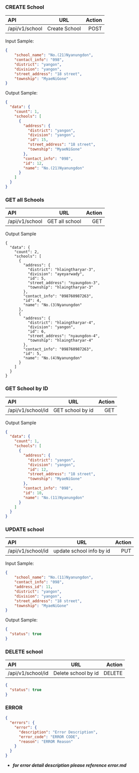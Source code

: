 ### CREATE School
| API      | URL | Action     |
| :---        |    :----:   |          ---: |
| /api/v1/school     | Create School       | POST   |

Input Sample:
```json
{
    "school_name": "No.(21)Nyanungdon",
    "contact_info": "098",
    "district": "yangon",
    "division": "yangon",
    "street_address": "18 street",
    "township": "MyaeNiGone"
}
```
Output Sample:
```json
{
  "data": {
    "count": 1,
    "schools": [
      {
        "address": {
          "district": "yangon",
          "division": "yangon",
          "id": 15,
          "street_address": "18 street",
          "township": "MyaeNiGone"
        },
        "contact_info": "098",
        "id": 12,
        "name": "No.(21)Nyanungdon"
      }
    ]
  }
}
```

### GET all Schools
| API      | URL | Action     |
| :---        |    :----:   |          ---: |
| /api/v1/school     | GET all school       | GET   |

Output Sample
```
{
  "data": {
    "count": 2,
    "schools": [
      {
        "address": {
          "district": "hlaingtharyar-3",
          "division": "ayeyarwady",
          "id": 5,
          "street_address": "nyaungdon-3",
          "township": "hlaingtharyar-3"
        },
        "contact_info": "098760987263",
        "id": 4,
        "name": "No.(3)Nyanungdon"
      },
      {
        "address": {
          "district": "hlaingtharyar-4",
          "division": "yangon",
          "id": 6,
          "street_address": "nyaungdon-4",
          "township": "hlaingtharyar-4"
        },
        "contact_info": "098760987263",
        "id": 5,
        "name": "No.(4)Nyanungdon"
      }
    ]
  }
}

```

### GET School by ID
| API      | URL | Action     |
| :---        |    :----:   |          ---: |
| /api/v1/school/id     | GET school by id     | GET   |
Output Sample
```json
{
  "data": {
    "count": 1,
    "schools": [
      {
        "address": {
          "district": "yangon",
          "division": "yangon",
          "id": 12,
          "street_address": "18 street",
          "township": "MyaeNiGone"
        },
        "contact_info": "098",
        "id": 10,
        "name": "No.(11)Nyanungdon"
      }
    ]
  }
}
```
### UPDATE school
| API      | URL | Action     |
| :---        |    :----:   |          ---: |
| /api/v1/school/id     | update school info by id     | PUT  |
Input Sample:
```json
{
    "school_name": "No.(11)Nyanungdon",
    "contact_info": "098",
    "address_id": 11,
    "district": "yangon",
    "division": "yangon",
    "street_address": "18 street",
    "township": "MyaeNiGone"
}

```

Output Sample:
```json
{
  "status": true
}
```


### DELETE school

| API      | URL | Action     |
| :---        |    :----:   |          ---: |
| /api/v1/school/id     | Delete school by id     | DELETE  |
```json
{
  "status": true
}
```

### ERROR 

```json
{
  "errors": {
    "error": {
      "description": "Error Description",
      "error_code": "ERROR CODE",
      "reason": "ERROR Reason"
    }
  }
}
```
- ***for error detail description please reference error.md***
